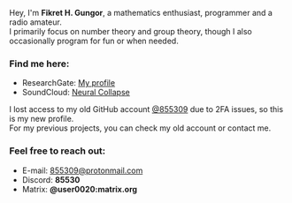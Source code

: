 Hey, I'm **Fikret H. Gungor**, a mathematics enthusiast, programmer and a radio amateur.\
I primarily focus on number theory and group theory, though I also occasionally program for fun or when needed.

### Find me here:
- ResearchGate: [My profile](https://www.researchgate.net/profile/F-Guengoer)
- SoundCloud: [Neural Collapse](https://soundcloud.com/neuralcollapse)

I lost access to my old GitHub account [@855309](https://github.com/855309) due to 2FA issues, so this is my new profile.\
For my previous projects, you can check my old account or contact me.

### Feel free to reach out:
- E-mail: [855309@protonmail.com](mailto:855309@protonmail.com)
- Discord: **85530**
- Matrix: **@user0020:matrix.org**
